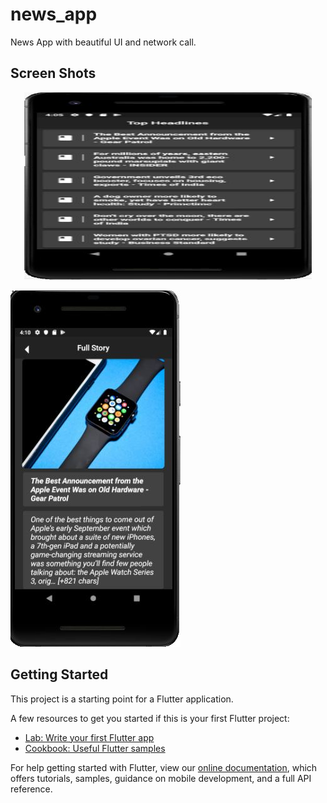 # news_app

News App with beautiful UI and network call.

## Screen Shots


<p align="center">
  <img width="460" height="300" src="https://raw.githubusercontent.com/27aadesh/newsapp/master/HOME.JPG">
</p>


![alt text](https://raw.githubusercontent.com/27aadesh/newsapp/master/NEWS%20DETAILS.JPG)


## Getting Started

This project is a starting point for a Flutter application.

A few resources to get you started if this is your first Flutter project:

- [Lab: Write your first Flutter app](https://flutter.dev/docs/get-started/codelab)
- [Cookbook: Useful Flutter samples](https://flutter.dev/docs/cookbook)

For help getting started with Flutter, view our
[online documentation](https://flutter.dev/docs), which offers tutorials,
samples, guidance on mobile development, and a full API reference.
